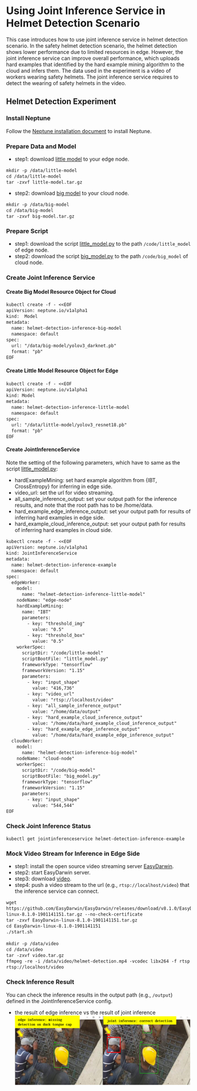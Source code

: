 # Using Joint Inference Service in Helmet Detection Scenario 

This case introduces how to use joint inference service in helmet detection scenario. 
In the safety helmet detection scenario, the helmet detection shows lower performance due to limited resources in edge. 
However, the joint inference service can improve overall performance, which uploads hard examples that identified by the hard example mining algorithm to the cloud and infers them.
The data used in the experiment is a video of workers wearing safety helmets. 
The joint inference service requires to detect the wearing of safety helmets in the video. 

## Helmet Detection Experiment

### Install Neptune

Follow the [Neptune installation document](docs/setup/install.md) to install Neptune.
 
### Prepare Data and Model

* step1: download [little model](https://edgeai-neptune.obs.cn-north-1.myhuaweicloud.com/examples/helmet-detection-inference/little-model.tar.gz) to your edge node.

```
mkdir -p /data/little-model
cd /data/little-model
tar -zxvf little-model.tar.gz
```

* step2: download [big model](https://edgeai-neptune.obs.cn-north-1.myhuaweicloud.com/examples/helmet-detection-inference/big-model.tar.gz) to your cloud node.

```
mkdir -p /data/big-model
cd /data/big-model
tar -zxvf big-model.tar.gz
```

### Prepare Script

* step1: download the script [little_model.py](/examples/helmet_detection_inference/little_model/little_model.py) to the path `/code/little_model` of edge node.  
* step2: download the script [big_model.py](/examples/helmet_detection_inference/big_model/big_model.py) to the path `/code/big_model` of cloud node.

### Create Joint Inference Service 

#### Create Big Model Resource Object for Cloud

```
kubectl create -f - <<EOF
apiVersion: neptune.io/v1alpha1
kind:  Model
metadata:
  name: helmet-detection-inference-big-model
  namespace: default
spec:
  url: "/data/big-model/yolov3_darknet.pb"
  format: "pb"
EOF
```

#### Create Little Model Resource Object for Edge

```
kubectl create -f - <<EOF
apiVersion: neptune.io/v1alpha1
kind: Model
metadata:
  name: helmet-detection-inference-little-model
  namespace: default
spec:
  url: "/data/little-model/yolov3_resnet18.pb"
  format: "pb"
EOF
```

#### Create JointInferenceService 

Note the setting of the following parameters, which have to same as the script [little_model.py](/examples/helmet_detection_inference/little_model/little_model.py):
- hardExampleMining: set hard example algorithm from {IBT, CrossEntropy} for inferring in edge side.
- video_url: set the url for video streaming. 
- all_sample_inference_output: set your output path for the inference results, and note that the root path has to be /home/data.
- hard_example_edge_inference_output: set your output path for results of inferring hard examples in edge side.
- hard_example_cloud_inference_output: set your output path for results of inferring hard examples in cloud side.

```
kubectl create -f - <<EOF
apiVersion: neptune.io/v1alpha1
kind: JointInferenceService
metadata:
  name: helmet-detection-inference-example
  namespace: default
spec:
  edgeWorker:
    model:
      name: "helmet-detection-inference-little-model"
    nodeName: "edge-node"
    hardExampleMining:
      name: "IBT"
      parameters:
        - key: "threshold_img"
          value: "0.5"
        - key: "threshold_box"
          value: "0.5"
    workerSpec:
      scriptDir: "/code/little-model"
      scriptBootFile: "little_model.py"
      frameworkType: "tensorflow"
      frameworkVersion: "1.15"
      parameters:
        - key: "input_shape"
          value: "416,736"
        - key: "video_url"
          value: "rtsp://localhost/video"
        - key: "all_sample_inference_output"
          value: "/home/data/output"
        - key: "hard_example_cloud_inference_output"
          value: "/home/data/hard_example_cloud_inference_output"
        - key: "hard_example_edge_inference_output"
          value: "/home/data/hard_example_edge_inference_output"
  cloudWorker:
    model:
      name: "helmet-detection-inference-big-model"
    nodeName: "cloud-node"
    workerSpec:
      scriptDir: "/code/big-model"
      scriptBootFile: "big_model.py"
      frameworkType: "tensorflow"
      frameworkVersion: "1.15"
      parameters:
        - key: "input_shape"
          value: "544,544"
EOF
```

### Check Joint Inference Status

```
kubectl get jointinferenceservice helmet-detection-inference-example
```

### Mock Video Stream for Inference in Edge Side

* step1: install the open source video streaming server [EasyDarwin](https://github.com/EasyDarwin/EasyDarwin/tree/dev).
* step2: start EasyDarwin server.
* step3: download [video](https://edgeai-neptune.obs.cn-north-1.myhuaweicloud.com/examples/helmet-detection-inference/video.tar.gz).
* step4: push a video stream to the url (e.g., `rtsp://localhost/video`) that the inference service can connect.

```
wget https://github.com/EasyDarwin/EasyDarwin/releases/download/v8.1.0/EasyDarwin-linux-8.1.0-1901141151.tar.gz --no-check-certificate
tar -zxvf EasyDarwin-linux-8.1.0-1901141151.tar.gz
cd EasyDarwin-linux-8.1.0-1901141151
./start.sh

mkdir -p /data/video
cd /data/video
tar -zxvf video.tar.gz
ffmpeg -re -i /data/video/helmet-detection.mp4 -vcodec libx264 -f rtsp rtsp://localhost/video
```

### Check Inference Result

You can check the inference results in the output path (e.g., `/output`) defined in the JointInferenceService config.
* the result of edge inference vs the result of joint inference
![](images/inference-result.png)

